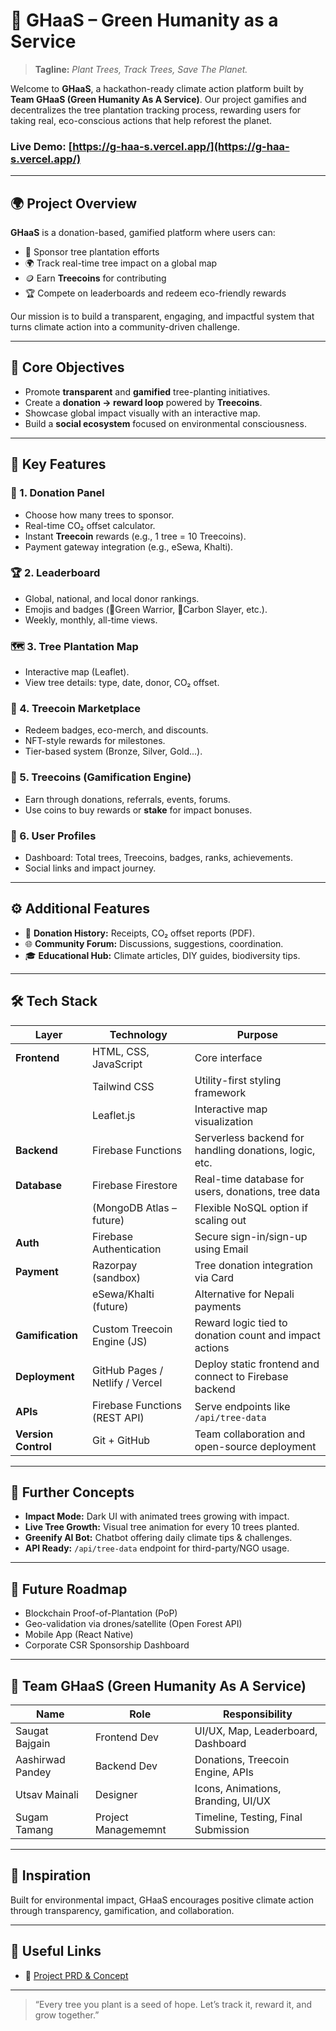 # 🌱 GHaaS – Green Humanity as a Service

> **Tagline:** *Plant Trees, Track Trees, Save The Planet.*

Welcome to **GHaaS**, a hackathon-ready climate action platform built by **Team GHaaS (Green Humanity As A Service)**. Our project gamifies and decentralizes the tree plantation tracking process, rewarding users for taking real, eco-conscious actions that help reforest the planet.

### Live Demo: [https://g-haa-s.vercel.app/](https://g-haa-s.vercel.app/)
---

## 🌍 Project Overview

**GHaaS** is a donation-based, gamified platform where users can:
- 🌳 Sponsor tree plantation efforts
- 🌍 Track real-time tree impact on a global map
- 🪙 Earn **Treecoins** for contributing
- 🏆 Compete on leaderboards and redeem eco-friendly rewards

Our mission is to build a transparent, engaging, and impactful system that turns climate action into a community-driven challenge.

---

## 🎯 Core Objectives

- Promote **transparent** and **gamified** tree-planting initiatives.
- Create a **donation → reward loop** powered by **Treecoins**.
- Showcase global impact visually with an interactive map.
- Build a **social ecosystem** focused on environmental consciousness.

---

## 🧩 Key Features

### 🌳 1. Donation Panel
- Choose how many trees to sponsor.
- Real-time CO₂ offset calculator.
- Instant **Treecoin** rewards (e.g., 1 tree = 10 Treecoins).
- Payment gateway integration (e.g., eSewa, Khalti).

### 🏆 2. Leaderboard
- Global, national, and local donor rankings.
- Emojis and badges (🥇Green Warrior, 🌟Carbon Slayer, etc.).
- Weekly, monthly, all-time views.

### 🗺️ 3. Tree Plantation Map
- Interactive map (Leaflet).
- View tree details: type, date, donor, CO₂ offset.

### 🛒 4. Treecoin Marketplace
- Redeem badges, eco-merch, and discounts.
- NFT-style rewards for milestones.
- Tier-based system (Bronze, Silver, Gold...).

### 🌱 5. Treecoins (Gamification Engine)
- Earn through donations, referrals, events, forums.
- Use coins to buy rewards or **stake** for impact bonuses.

### 🙋 6. User Profiles
- Dashboard: Total trees, Treecoins, badges, ranks, achievements.
- Social links and impact journey.

---

## ⚙️ Additional Features

- 📜 **Donation History:** Receipts, CO₂ offset reports (PDF).
- 🌐 **Community Forum:**  Discussions, suggestions, coordination.
- 🎓 **Educational Hub:** Climate articles, DIY guides, biodiversity tips.

---

## 🛠 Tech Stack

| Layer               | Technology                        | Purpose                                                 |
| ------------------- | --------------------------------- | ------------------------------------------------------- |
| **Frontend**        | HTML, CSS, JavaScript             | Core interface                                          |
|                     | Tailwind CSS                      | Utility-first styling framework                         |
|                     | Leaflet.js                        | Interactive map visualization                           |
| **Backend**         | Firebase Functions                | Serverless backend for handling donations, logic, etc.  |
| **Database**        | Firebase Firestore                | Real-time database for users, donations, tree data      |
|                     | (MongoDB Atlas – future)          | Flexible NoSQL option if scaling out                    |
| **Auth**            | Firebase Authentication           | Secure sign-in/sign-up using        Email               |
| **Payment**         | Razorpay (sandbox)                | Tree donation integration via     Card                  |
|                     | eSewa/Khalti (future)             | Alternative for Nepali payments                         |
| **Gamification**    | Custom Treecoin Engine (JS)       | Reward logic tied to donation count and impact actions  |
| **Deployment**      | GitHub Pages / Netlify / Vercel   | Deploy static frontend and connect to Firebase backend  |
| **APIs**            | Firebase Functions (REST API)     | Serve endpoints like `/api/tree-data`                   |
| **Version Control** | Git + GitHub                      | Team collaboration and open-source deployment           |

---

## 🎨 Further Concepts

- **Impact Mode:** Dark UI with animated trees growing with impact.
- **Live Tree Growth:** Visual tree animation for every 10 trees planted.
- **Greenify AI Bot:** Chatbot offering daily climate tips & challenges.
- **API Ready:** `/api/tree-data` endpoint for third-party/NGO usage.

---

## 🔭 Future Roadmap

- Blockchain Proof-of-Plantation (PoP)
- Geo-validation via drones/satellite (Open Forest API)
- Mobile App (React Native)
- Corporate CSR Sponsorship Dashboard

---

## 👥 Team GHaaS (Green Humanity As A Service)

| Name             | Role                | Responsibility                            |
|------------------|---------------------|-------------------------------------------|
| Saugat Bajgain   | Frontend Dev        | UI/UX, Map, Leaderboard, Dashboard        |
| Aashirwad Pandey | Backend Dev         | Donations, Treecoin Engine, APIs          |
| Utsav Mainali    | Designer            | Icons, Animations, Branding, UI/UX        |
| Sugam Tamang     | Project Managememnt | Timeline, Testing, Final Submission       |

---

## 🧠 Inspiration

Built for environmental impact, GHaaS encourages positive climate action through transparency, gamification, and collaboration.

---

## 🔗 Useful Links

- 📄 [Project PRD & Concept](#)


---

> “Every tree you plant is a seed of hope. Let’s track it, reward it, and grow together.”

